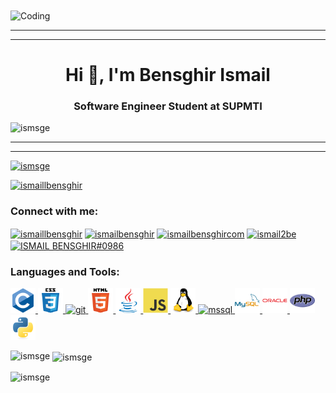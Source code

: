 <img align="center" alt="Coding" width="800" src="https://miro.medium.com/v2/resize:fit:996/1*xNQKHj5vR7w9AcY_bDKYYw.gif">
<hr>
<hr>
<h1 align="center">Hi 👋, I'm Bensghir Ismail</h1>
<h3 align="center">Software Engineer Student at SUPMTI</h3>
<p align="left"> <img src="https://komarev.com/ghpvc/?username=ismsge&label=Profile%20views&color=0e75b6&style=flat" alt="ismsge" /> </p>
<hr>
<hr>

<p align="left"> <a href="https://github.com/ryo-ma/github-profile-trophy"><img src="https://github-profile-trophy.vercel.app/?username=ismsge" alt="ismsge" /></a> </p>

<p align="left"> <a href="https://twitter.com/ismaillbensghir" target="blank"><img src="https://img.shields.io/twitter/follow/ismaillbensghir?logo=twitter&style=for-the-badge" alt="ismaillbensghir" /></a> </p>

<h3 align="left">Connect with me:</h3>

<p align="left">
<a href="https://twitter.com/ismaillbensghir" target="blank"><img align="center" src="https://raw.githubusercontent.com/rahuldkjain/github-profile-readme-generator/master/src/images/icons/Social/twitter.svg" alt="ismaillbensghir" height="30" width="40" /></a>
<a href="https://linkedin.com/in/ismailbensghir" target="blank"><img align="center" src="https://raw.githubusercontent.com/rahuldkjain/github-profile-readme-generator/master/src/images/icons/Social/linked-in-alt.svg" alt="ismailbensghir" height="30" width="40" /></a>
<a href="https://fb.com/ismailbensghircom" target="blank"><img align="center" src="https://raw.githubusercontent.com/rahuldkjain/github-profile-readme-generator/master/src/images/icons/Social/facebook.svg" alt="ismailbensghircom" height="30" width="40" /></a>
<a href="https://instagram.com/ismail2be" target="blank"><img align="center" src="https://raw.githubusercontent.com/rahuldkjain/github-profile-readme-generator/master/src/images/icons/Social/instagram.svg" alt="ismail2be" height="30" width="40" /></a>
<a href="https://discord.gg/ISMAIL BENSGHIR#0986" target="blank"><img align="center" src="https://raw.githubusercontent.com/rahuldkjain/github-profile-readme-generator/master/src/images/icons/Social/discord.svg" alt="ISMAIL BENSGHIR#0986" height="30" width="40" /></a>
</p>

<h3 align="left">Languages and Tools:</h3>
<p align="left"> <a href="https://www.cprogramming.com/" target="_blank" rel="noreferrer"> <img src="https://raw.githubusercontent.com/devicons/devicon/master/icons/c/c-original.svg" alt="c" width="40" height="40"/> </a> <a href="https://www.w3schools.com/css/" target="_blank" rel="noreferrer"> <img src="https://raw.githubusercontent.com/devicons/devicon/master/icons/css3/css3-original-wordmark.svg" alt="css3" width="40" height="40"/> </a> <a href="https://git-scm.com/" target="_blank" rel="noreferrer"> <img src="https://www.vectorlogo.zone/logos/git-scm/git-scm-icon.svg" alt="git" width="40" height="40"/> </a> <a href="https://www.w3.org/html/" target="_blank" rel="noreferrer"> <img src="https://raw.githubusercontent.com/devicons/devicon/master/icons/html5/html5-original-wordmark.svg" alt="html5" width="40" height="40"/> </a> <a href="https://www.java.com" target="_blank" rel="noreferrer"> <img src="https://raw.githubusercontent.com/devicons/devicon/master/icons/java/java-original.svg" alt="java" width="40" height="40"/> </a> <a href="https://developer.mozilla.org/en-US/docs/Web/JavaScript" target="_blank" rel="noreferrer"> <img src="https://raw.githubusercontent.com/devicons/devicon/master/icons/javascript/javascript-original.svg" alt="javascript" width="40" height="40"/> </a> <a href="https://www.linux.org/" target="_blank" rel="noreferrer"> <img src="https://raw.githubusercontent.com/devicons/devicon/master/icons/linux/linux-original.svg" alt="linux" width="40" height="40"/> </a> <a href="https://www.microsoft.com/en-us/sql-server" target="_blank" rel="noreferrer"> <img src="https://www.svgrepo.com/show/303229/microsoft-sql-server-logo.svg" alt="mssql" width="40" height="40"/> </a> <a href="https://www.mysql.com/" target="_blank" rel="noreferrer"> <img src="https://raw.githubusercontent.com/devicons/devicon/master/icons/mysql/mysql-original-wordmark.svg" alt="mysql" width="40" height="40"/> </a> <a href="https://www.oracle.com/" target="_blank" rel="noreferrer"> <img src="https://raw.githubusercontent.com/devicons/devicon/master/icons/oracle/oracle-original.svg" alt="oracle" width="40" height="40"/> </a> <a href="https://www.php.net" target="_blank" rel="noreferrer"> <img src="https://raw.githubusercontent.com/devicons/devicon/master/icons/php/php-original.svg" alt="php" width="40" height="40"/> </a> <a href="https://www.python.org" target="_blank" rel="noreferrer"> <img src="https://raw.githubusercontent.com/devicons/devicon/master/icons/python/python-original.svg" alt="python" width="40" height="40"/> </a> </p>

<p><img align="left" src="https://github-readme-stats.vercel.app/api/top-langs?username=ismsge&show_icons=true&locale=en&layout=compact" alt="ismsge" /></p>

<p>&nbsp;<img align="center" src="https://github-readme-stats.vercel.app/api?username=ismsge&show_icons=true&locale=en" alt="ismsge" /></p>

<p><img align="center" src="https://github-readme-streak-stats.herokuapp.com/?user=ismsge&" alt="ismsge" /></p>
